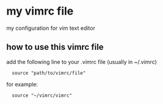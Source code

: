 # my vimrc file
my configuration for vim text editor

## how to use this vimrc file
add the following line to your .vimrc file (usually in ~/.vimrc)

```vim
  source "path/to/vimrc/file"
```

for example:
```vim
  source "~/vimrc/vimrc"
```
